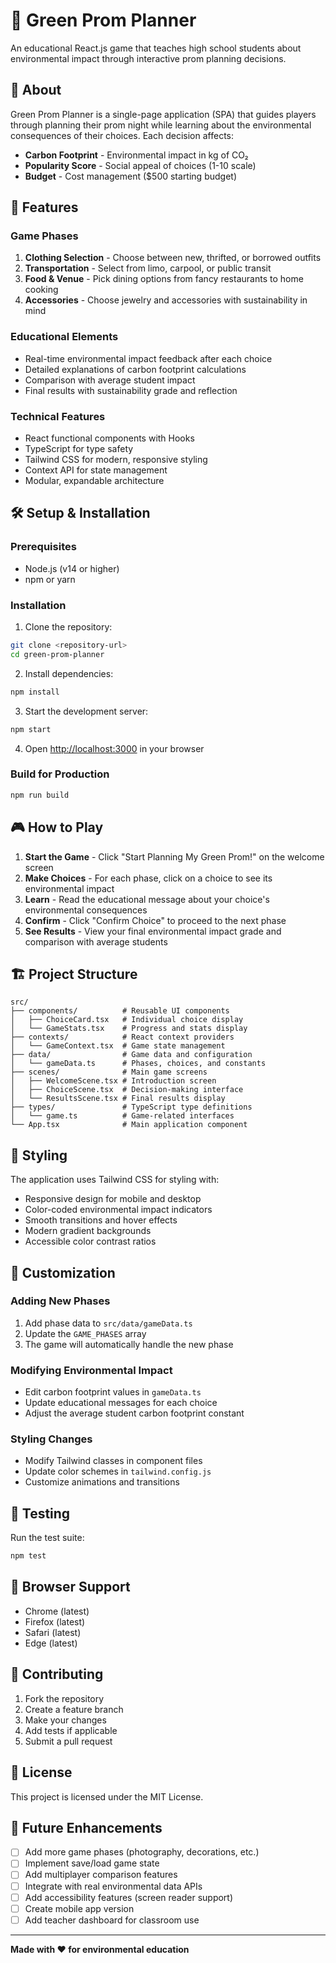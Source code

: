 # 🌱 Green Prom Planner

An educational React.js game that teaches high school students about environmental impact through interactive prom planning decisions.

## 🎯 About

Green Prom Planner is a single-page application (SPA) that guides players through planning their prom night while learning about the environmental consequences of their choices. Each decision affects:

- **Carbon Footprint** - Environmental impact in kg of CO₂
- **Popularity Score** - Social appeal of choices (1-10 scale)
- **Budget** - Cost management ($500 starting budget)

## 🚀 Features

### Game Phases
1. **Clothing Selection** - Choose between new, thrifted, or borrowed outfits
2. **Transportation** - Select from limo, carpool, or public transit
3. **Food & Venue** - Pick dining options from fancy restaurants to home cooking
4. **Accessories** - Choose jewelry and accessories with sustainability in mind

### Educational Elements
- Real-time environmental impact feedback after each choice
- Detailed explanations of carbon footprint calculations
- Comparison with average student impact
- Final results with sustainability grade and reflection

### Technical Features
- React functional components with Hooks
- TypeScript for type safety
- Tailwind CSS for modern, responsive styling
- Context API for state management
- Modular, expandable architecture

## 🛠️ Setup & Installation

### Prerequisites
- Node.js (v14 or higher)
- npm or yarn

### Installation
1. Clone the repository:
```bash
git clone <repository-url>
cd green-prom-planner
```

2. Install dependencies:
```bash
npm install
```

3. Start the development server:
```bash
npm start
```

4. Open [http://localhost:3000](http://localhost:3000) in your browser

### Build for Production
```bash
npm run build
```

## 🎮 How to Play

1. **Start the Game** - Click "Start Planning My Green Prom!" on the welcome screen
2. **Make Choices** - For each phase, click on a choice to see its environmental impact
3. **Learn** - Read the educational message about your choice's environmental consequences
4. **Confirm** - Click "Confirm Choice" to proceed to the next phase
5. **See Results** - View your final environmental impact grade and comparison with average students

## 🏗️ Project Structure

```
src/
├── components/          # Reusable UI components
│   ├── ChoiceCard.tsx   # Individual choice display
│   └── GameStats.tsx    # Progress and stats display
├── contexts/            # React context providers
│   └── GameContext.tsx  # Game state management
├── data/                # Game data and configuration
│   └── gameData.ts      # Phases, choices, and constants
├── scenes/              # Main game screens
│   ├── WelcomeScene.tsx # Introduction screen
│   ├── ChoiceScene.tsx  # Decision-making interface
│   └── ResultsScene.tsx # Final results display
├── types/               # TypeScript type definitions
│   └── game.ts          # Game-related interfaces
└── App.tsx              # Main application component
```

## 🎨 Styling

The application uses Tailwind CSS for styling with:
- Responsive design for mobile and desktop
- Color-coded environmental impact indicators
- Smooth transitions and hover effects
- Modern gradient backgrounds
- Accessible color contrast ratios

## 🔧 Customization

### Adding New Phases
1. Add phase data to `src/data/gameData.ts`
2. Update the `GAME_PHASES` array
3. The game will automatically handle the new phase

### Modifying Environmental Impact
- Edit carbon footprint values in `gameData.ts`
- Update educational messages for each choice
- Adjust the average student carbon footprint constant

### Styling Changes
- Modify Tailwind classes in component files
- Update color schemes in `tailwind.config.js`
- Customize animations and transitions

## 🧪 Testing

Run the test suite:
```bash
npm test
```

## 📱 Browser Support

- Chrome (latest)
- Firefox (latest)
- Safari (latest)
- Edge (latest)

## 🤝 Contributing

1. Fork the repository
2. Create a feature branch
3. Make your changes
4. Add tests if applicable
5. Submit a pull request

## 📄 License

This project is licensed under the MIT License.

## 🌟 Future Enhancements

- [ ] Add more game phases (photography, decorations, etc.)
- [ ] Implement save/load game state
- [ ] Add multiplayer comparison features
- [ ] Integrate with real environmental data APIs
- [ ] Add accessibility features (screen reader support)
- [ ] Create mobile app version
- [ ] Add teacher dashboard for classroom use

---

**Made with ❤️ for environmental education**
